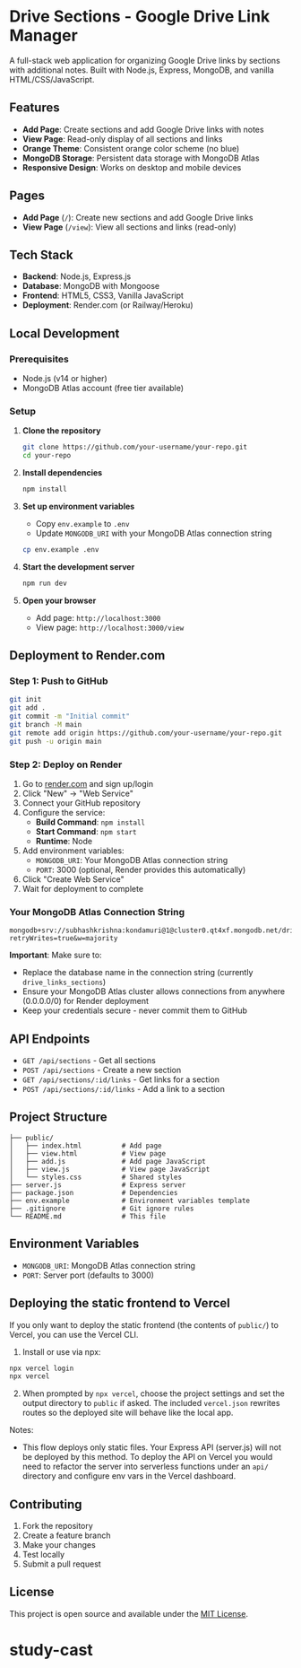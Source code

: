 # Drive Sections - Google Drive Link Manager

A full-stack web application for organizing Google Drive links by sections with additional notes. Built with Node.js, Express, MongoDB, and vanilla HTML/CSS/JavaScript.

## Features

- **Add Page**: Create sections and add Google Drive links with notes
- **View Page**: Read-only display of all sections and links
- **Orange Theme**: Consistent orange color scheme (no blue)
- **MongoDB Storage**: Persistent data storage with MongoDB Atlas
- **Responsive Design**: Works on desktop and mobile devices

## Pages

- **Add Page** (`/`): Create new sections and add Google Drive links
- **View Page** (`/view`): View all sections and links (read-only)

## Tech Stack

- **Backend**: Node.js, Express.js
- **Database**: MongoDB with Mongoose
- **Frontend**: HTML5, CSS3, Vanilla JavaScript
- **Deployment**: Render.com (or Railway/Heroku)

## Local Development

### Prerequisites

- Node.js (v14 or higher)
- MongoDB Atlas account (free tier available)

### Setup

1. **Clone the repository**
   ```bash
   git clone https://github.com/your-username/your-repo.git
   cd your-repo
   ```

2. **Install dependencies**
   ```bash
   npm install
   ```

3. **Set up environment variables**
   - Copy `env.example` to `.env`
   - Update `MONGODB_URI` with your MongoDB Atlas connection string
   ```bash
   cp env.example .env
   ```

4. **Start the development server**
   ```bash
   npm run dev
   ```

5. **Open your browser**
   - Add page: `http://localhost:3000`
   - View page: `http://localhost:3000/view`

## Deployment to Render.com

### Step 1: Push to GitHub

```bash
git init
git add .
git commit -m "Initial commit"
git branch -M main
git remote add origin https://github.com/your-username/your-repo.git
git push -u origin main
```

### Step 2: Deploy on Render

1. Go to [render.com](https://render.com) and sign up/login
2. Click "New" → "Web Service"
3. Connect your GitHub repository
4. Configure the service:
   - **Build Command**: `npm install`
   - **Start Command**: `npm start`
   - **Runtime**: Node
5. Add environment variables:
   - `MONGODB_URI`: Your MongoDB Atlas connection string
   - `PORT`: 3000 (optional, Render provides this automatically)
6. Click "Create Web Service"
7. Wait for deployment to complete

### Your MongoDB Atlas Connection String

```
mongodb+srv://subhashkrishna:kondamuri@1@cluster0.qt4xf.mongodb.net/drive_links_sections?retryWrites=true&w=majority
```

**Important**: Make sure to:
- Replace the database name in the connection string (currently `drive_links_sections`)
- Ensure your MongoDB Atlas cluster allows connections from anywhere (0.0.0.0/0) for Render deployment
- Keep your credentials secure - never commit them to GitHub

## API Endpoints

- `GET /api/sections` - Get all sections
- `POST /api/sections` - Create a new section
- `GET /api/sections/:id/links` - Get links for a section
- `POST /api/sections/:id/links` - Add a link to a section

## Project Structure

```
├── public/
│   ├── index.html          # Add page
│   ├── view.html           # View page
│   ├── add.js              # Add page JavaScript
│   ├── view.js             # View page JavaScript
│   └── styles.css          # Shared styles
├── server.js               # Express server
├── package.json            # Dependencies
├── env.example             # Environment variables template
├── .gitignore              # Git ignore rules
└── README.md               # This file
```

## Environment Variables

- `MONGODB_URI`: MongoDB Atlas connection string
- `PORT`: Server port (defaults to 3000)

## Deploying the static frontend to Vercel

If you only want to deploy the static frontend (the contents of `public/`) to Vercel, you can use the Vercel CLI.

1. Install or use via npx:

```powershell
npx vercel login
npx vercel
```

2. When prompted by `npx vercel`, choose the project settings and set the output directory to `public` if asked. The included `vercel.json` rewrites routes so the deployed site will behave like the local app.

Notes:
- This flow deploys only static files. Your Express API (server.js) will not be deployed by this method. To deploy the API on Vercel you would need to refactor the server into serverless functions under an `api/` directory and configure env vars in the Vercel dashboard.


## Contributing

1. Fork the repository
2. Create a feature branch
3. Make your changes
4. Test locally
5. Submit a pull request

## License

This project is open source and available under the [MIT License](LICENSE).
# study-cast
